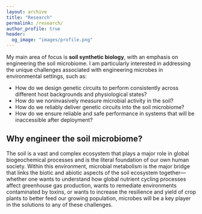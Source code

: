 ```yaml
---
layout: archive
title: "Research"
permalink: /research/
author_profile: true
header:
  og_image: "images/profile.png"
---
```

My main area of focus is <b>soil synthetic biology</b>, with an emphasis on engineering the soil microbiome. I am particularly interested in addressing the unique challenges associated with engineering microbes in environmental settings, such as:

- How do we design genetic circuits to perform consistently across different host backgrounds and physiological states?
- How do we noninvasively measure microbial activity in the soil?
- How do we reliably deliver genetic circuits into the soil microbiome?
- How do we ensure reliable and safe performance in systems that will be inaccessible after deployment?

<!-- I address these questions from a multi-faceted approach that merges both theoretical and experimental techniques to conduct both discovery-based and engineering-driven research.
 -->

## Why engineer the soil microbiome?
The soil is a vast and complex ecosystem that plays a major role in global biogeochemical processes and is the literal foundation of our own human society. Within this environment, microbial metabolism is the major bridge that links the biotic and abiotic aspects of the soil ecosystem together— whether one wants to understand how global nutrient cycling processes affect greenhouse gas production, wants to remediate environments contaminated by toxins, or wants to increase the resilience and yield of crop plants to better feed our growing population, microbes will be a key player in the solutions to any of these challenges. 

<!-- {% include base_path %}

{% assign ordered_pages = site.research | sort:"order_number" %}

{% for post in ordered_pages %} {% include archive-single.html type="grid" %} {% endfor %}
 -->
